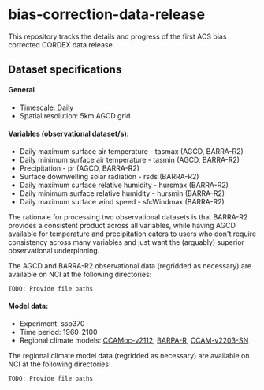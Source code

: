 # bias-correction-data-release

This repository tracks the details and progress of the first ACS bias corrected CORDEX data release.

## Dataset specifications

#### General
- Timescale: Daily
- Spatial resolution: 5km AGCD grid

#### Variables (observational dataset/s):
- Daily maximum surface air temperature - tasmax (AGCD, BARRA-R2)
- Daily minimum surface air temperature - tasmin (AGCD, BARRA-R2)
- Precipitation - pr (AGCD, BARRA-R2)
- Surface downwelling solar radiation - rsds (BARRA-R2)
- Daily maximum surface relative humidity - hursmax (BARRA-R2)
- Daily minimum surface relative humidity - hursmin (BARRA-R2)
- Daily maximum surface wind speed - sfcWindmax (BARRA-R2)

The rationale for processing two observational datasets is that BARRA-R2 provides a consistent product across all variables,
while having AGCD available for temperature and precipitation caters to users who don't require consistency across many variables
and just want the (arguably) superior observational underpinning.

The AGCD and BARRA-R2 observational data (regridded as necessary) are available on NCI at the following directories:
```
TODO: Provide file paths
```

#### Model data:
- Experiment: ssp370
- Time period: 1960-2100
- Regional climate models: [CCAMoc-v2112](https://dx.doi.org/10.25914/8fve-1910), [BARPA-R](https://dx.doi.org/10.25914/z1x6-dq28), [CCAM-v2203-SN](https://dx.doi.org/10.25914/rd73-4m3)

The regional climate model data (regridded as necessary) are available on NCI at the following directories:
```
TODO: Provide file paths
```
